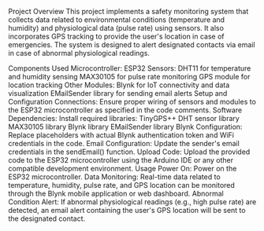 Project Overview
This project implements a safety monitoring system that collects data related to environmental conditions (temperature and humidity) and physiological data (pulse rate) using sensors. It also incorporates GPS tracking to provide the user's location in case of emergencies. The system is designed to alert designated contacts via email in case of abnormal physiological readings.

Components Used
Microcontroller: ESP32
Sensors:
DHT11 for temperature and humidity sensing
MAX30105 for pulse rate monitoring
GPS module for location tracking
Other Modules:
Blynk for IoT connectivity and data visualization
EMailSender library for sending email alerts
Setup and Configuration
Connections: Ensure proper wiring of sensors and modules to the ESP32 microcontroller as specified in the code comments.
Software Dependencies: Install required libraries:
TinyGPS++
DHT sensor library
MAX30105 library
Blynk library
EMailSender library
Blynk Configuration: Replace placeholders with actual Blynk authentication token and WiFi credentials in the code.
Email Configuration: Update the sender's email credentials in the sendEmail() function.
Upload Code: Upload the provided code to the ESP32 microcontroller using the Arduino IDE or any other compatible development environment.
Usage
Power On: Power on the ESP32 microcontroller.
Data Monitoring: Real-time data related to temperature, humidity, pulse rate, and GPS location can be monitored through the Blynk mobile application or web dashboard.
Abnormal Condition Alert: If abnormal physiological readings (e.g., high pulse rate) are detected, an email alert containing the user's GPS location will be sent to the designated contact.
